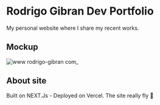 # Rodrigo Gibran Dev Portfolio
My personal website where I share my recent works. 

## Mockup
![www rodrigo-gibran com_](https://user-images.githubusercontent.com/104231708/166973233-9b193d2a-d725-47dd-802e-47c7c1730dfe.png)

## About site
Built on NEXT.Js - Deployed on Vercel. The site really fly 🚀
